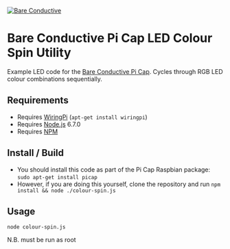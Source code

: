 [![Bare Conductive](http://bareconductive.com/assets/images/LOGO_256x106.png)](http://www.bareconductive.com/)

# Bare Conductive Pi Cap LED Colour Spin Utility

Example LED code for the  [Bare Conductive Pi Cap](http://www.bareconductive.com/shop/pi-cap/). Cycles through RGB LED colour combinations sequentially.

## Requirements
* Requires [WiringPi](http://wiringpi.com/) (`apt-get install wiringpi`)
* Requires [Node.js](https://nodejs.org/en/) 6.7.0
* Requires [NPM](https://www.npmjs.com/)


## Install / Build

* You should install this code as part of the Pi Cap Raspbian package: `sudo apt-get install picap`    
* However, if you are doing this yourself, clone the repository and run `npm install && node ./colour-spin.js`

## Usage

    node colour-spin.js
    
N.B. must be run as root
    